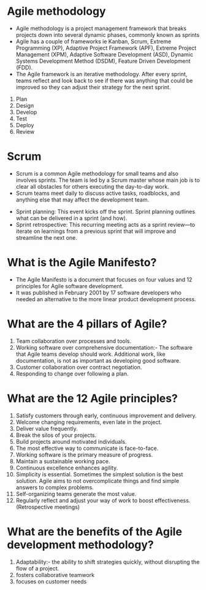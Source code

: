 # Agile methodology
- Agile methodology is a project management framework that breaks projects down into several dynamic phases, commonly known as sprints
- Agile has a couple of frameworks ie Kanban, Scrum, Extreme Programming (XP), Adaptive Project Framework (APF), Extreme Project Management (XPM), Adaptive Software Development (ASD),
  Dynamic Systems Development Method (DSDM), Feature Driven Development (FDD). 
- The Agile framework is an iterative methodology. After every sprint, 
  teams reflect and look back to see if there was anything that could be improved so they can adjust their strategy for the next sprint.

1. Plan
2. Design
3. Develop
4. Test
5. Deploy
6. Review

# Scrum
* Scrum is a common Agile methodology for small teams and also involves sprints. 
  The team is led by a Scrum master whose main job is to clear all obstacles for others executing the day-to-day work.
* Scrum teams meet daily to discuss active tasks, roadblocks, and anything else that may affect the development team.
- Sprint planning: This event kicks off the sprint. Sprint planning outlines what can be delivered in a sprint (and how).
- Sprint retrospective: This recurring meeting acts as a sprint review—to iterate on learnings from a previous sprint that will improve and streamline the next one.

# What is the Agile Manifesto?
- The Agile Manifesto is a document that focuses on four values and 12 principles for Agile software development. 
- It was published in February 2001 by 17 software developers who needed an alternative to the more linear product development process.  

# What are the 4 pillars of Agile?
1. Team collaboration over processes and tools.
2. Working software over comprehensive documentation:- The software that Agile teams develop should work. Additional work, like documentation, is not as important as developing good software.
3. Customer collaboration over contract negotiation.
4. Responding to change over following a plan.

# What are the 12 Agile principles?
1. Satisfy customers through early, continuous improvement and delivery.
2. Welcome changing requirements, even late in the project. 
3. Deliver value frequently.
4. Break the silos of your projects.
5. Build projects around motivated individuals. 
6. The most effective way to communicate is face-to-face.
7. Working software is the primary measure of progress.
8. Maintain a sustainable working pace.
9. Continuous excellence enhances agility.
10. Simplicity is essential. Sometimes the simplest solution is the best solution. 
    Agile aims to not overcomplicate things and find simple answers to complex problems.
11. Self-organizing teams generate the most value.
12. Regularly reflect and adjust your way of work to boost effectiveness. (Retrospective meetings)

# What are the benefits of the Agile development methodology?
1. Adaptability:- the ability to shift strategies quickly, without disrupting the flow of a project. 
2. fosters collaborative teamwork
3. focuses on customer needs
